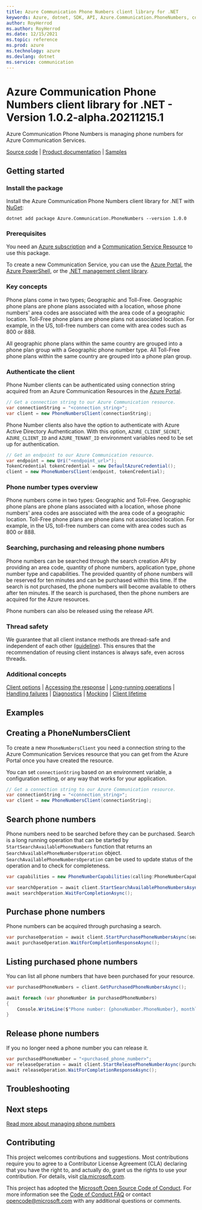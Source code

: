 ```yaml
---
title: Azure Communication Phone Numbers client library for .NET
keywords: Azure, dotnet, SDK, API, Azure.Communication.PhoneNumbers, communication
author: RoyHerrod
ms.author: RoyHerrod
ms.date: 12/15/2021
ms.topic: reference
ms.prod: azure
ms.technology: azure
ms.devlang: dotnet
ms.service: communication
---
```

# Azure Communication Phone Numbers client library for .NET - Version 1.0.2-alpha.20211215.1 


Azure Communication Phone Numbers is managing phone numbers for Azure Communication Services.

[Source code][source] <!--| [Package (NuGet)][package]--> | [Product documentation][product_docs] | [Samples][source_samples]

## Getting started

### Install the package

Install the Azure Communication Phone Numbers client library for .NET with [NuGet][nuget]:

```dotnetcli
dotnet add package Azure.Communication.PhoneNumbers --version 1.0.0
```

### Prerequisites

You need an [Azure subscription][azure_sub] and a [Communication Service Resource][communication_resource_docs] to use this package.

To create a new Communication Service, you can use the [Azure Portal][communication_resource_create_portal], the [Azure PowerShell][communication_resource_create_power_shell], or the [.NET management client library][communication_resource_create_net].

<!--
Here's an example using the Azure CLI:

```Powershell
[To be ADDED]
```
-->

### Key concepts

Phone plans come in two types; Geographic and Toll-Free. Geographic phone plans are phone plans associated with a location, whose phone numbers' area codes are associated with the area code of a geographic location. Toll-Free phone plans are phone plans not associated location. For example, in the US, toll-free numbers can come with area codes such as 800 or 888.

All geographic phone plans within the same country are grouped into a phone plan group with a Geographic phone number type. All Toll-Free phone plans within the same country are grouped into a phone plan group.

### Authenticate the client

Phone Number clients can be authenticated using connection string acquired from an Azure Communication Resources in the [Azure Portal][azure_portal].

```C# Snippet:CreatePhoneNumbersClient
// Get a connection string to our Azure Communication resource.
var connectionString = "<connection_string>";
var client = new PhoneNumbersClient(connectionString);
```

Phone Number clients also have the option to authenticate with Azure Active Directory Authentication. With this option,
`AZURE_CLIENT_SECRET`, `AZURE_CLIENT_ID` and `AZURE_TENANT_ID` environment variables need to be set up for authentication.

```C# Snippet:CreatePhoneNumbersClientWithTokenCredential
// Get an endpoint to our Azure Communication resource.
var endpoint = new Uri("<endpoint_url>");
TokenCredential tokenCredential = new DefaultAzureCredential();
client = new PhoneNumbersClient(endpoint, tokenCredential);
```

### Phone number types overview
Phone numbers come in two types: Geographic and Toll-Free. Geographic phone plans are phone plans associated with a location, whose phone numbers' area codes are associated with the area code of a geographic location. Toll-Free phone plans are phone plans not associated location. For example, in the US, toll-free numbers can come with area codes such as 800 or 888.

### Searching, purchasing and releasing phone numbers

Phone numbers can be searched through the search creation API by providing an area code, quantity of phone numbers, application type, phone number type and capabilities. The provided quantity of phone numbers will be reserved for ten minutes and can be purchased within this time. If the search is not purchased, the phone numbers will become available to others after ten minutes. If the search is purchased, then the phone numbers are acquired for the Azure resources.

Phone numbers can also be released using the release API.

### Thread safety
We guarantee that all client instance methods are thread-safe and independent of each other ([guideline](https://azure.github.io/azure-sdk/dotnet_introduction.html#dotnet-service-methods-thread-safety)). This ensures that the recommendation of reusing client instances is always safe, even across threads.

### Additional concepts
<!-- CLIENT COMMON BAR -->
[Client options](https://github.com/Azure/azure-sdk-for-net/blob/main/sdk/core/Azure.Core/README.md#configuring-service-clients-using-clientoptions) |
[Accessing the response](https://github.com/Azure/azure-sdk-for-net/blob/main/sdk/core/Azure.Core/README.md#accessing-http-response-details-using-responset) |
[Long-running operations](https://github.com/Azure/azure-sdk-for-net/blob/main/sdk/core/Azure.Core/README.md#consuming-long-running-operations-using-operationt) |
[Handling failures](https://github.com/Azure/azure-sdk-for-net/blob/main/sdk/core/Azure.Core/README.md#reporting-errors-requestfailedexception) |
[Diagnostics](https://github.com/Azure/azure-sdk-for-net/blob/main/sdk/core/Azure.Core/samples/Diagnostics.md) |
[Mocking](https://github.com/Azure/azure-sdk-for-net/blob/main/sdk/core/Azure.Core/README.md#mocking) |
[Client lifetime](https://devblogs.microsoft.com/azure-sdk/lifetime-management-and-thread-safety-guarantees-of-azure-sdk-net-clients/)
<!-- CLIENT COMMON BAR -->

## Examples


## Creating a PhoneNumbersClient

To create a new `PhoneNumbersClient` you need a connection string to the Azure Communication Services resource that you can get from the Azure Portal once you have created the resource.

You can set `connectionString` based on an environment variable, a configuration setting, or any way that works for your application.

```C# Snippet:CreatePhoneNumbersClient
// Get a connection string to our Azure Communication resource.
var connectionString = "<connection_string>";
var client = new PhoneNumbersClient(connectionString);
```

## Search phone numbers

Phone numbers need to be searched before they can be purchased. Search is a long running operation that can be started by `StartSearchAvailablePhoneNumbers` function that returns an `SearchAvailablePhoneNumbersOperation` object. `SearchAvailablePhoneNumbersOperation` can be used to update status of the operation and to check for completeness.

```C# Snippet:SearchPhoneNumbersAsync
var capabilities = new PhoneNumberCapabilities(calling:PhoneNumberCapabilityType.None, sms:PhoneNumberCapabilityType.Outbound);

var searchOperation = await client.StartSearchAvailablePhoneNumbersAsync(countryCode, PhoneNumberType.TollFree, PhoneNumberAssignmentType.Application, capabilities);
await searchOperation.WaitForCompletionAsync();
```

## Purchase phone numbers

Phone numbers can be acquired through purchasing a search.

```C# Snippet:StartPurchaseSearchAsync
var purchaseOperation = await client.StartPurchasePhoneNumbersAsync(searchOperation.Value.SearchId);
await purchaseOperation.WaitForCompletionResponseAsync();
```

## Listing purchased phone numbers

You can list all phone numbers that have been purchased for your resource.

```C# Snippet:GetPurchasedPhoneNumbersAsync
var purchasedPhoneNumbers = client.GetPurchasedPhoneNumbersAsync();

await foreach (var phoneNumber in purchasedPhoneNumbers)
{
    Console.WriteLine($"Phone number: {phoneNumber.PhoneNumber}, monthly cost: {phoneNumber.Cost}");
}
```

## Release phone numbers

If you no longer need a phone number you can release it.

```C# Snippet:ReleasePhoneNumbersAsync
var purchasedPhoneNumber = "<purchased_phone_number>";
var releaseOperation = await client.StartReleasePhoneNumberAsync(purchasedPhoneNumber);
await releaseOperation.WaitForCompletionResponseAsync();
```

## Troubleshooting

## Next steps

[Read more about managing phone numbers][phone_numbers]

## Contributing

This project welcomes contributions and suggestions. Most contributions require you to agree to a Contributor License Agreement (CLA) declaring that you have the right to, and actually do, grant us the rights to use your contribution. For details, visit [cla.microsoft.com][cla].

This project has adopted the [Microsoft Open Source Code of Conduct][coc]. For more information see the [Code of Conduct FAQ][coc_faq] or contact [opencode@microsoft.com][coc_contact] with any additional questions or comments.

<!-- LINKS -->

[azure_sub]: https://azure.microsoft.com/free/dotnet/
[azure_portal]: https://portal.azure.com
[source]: https://github.com/Azure/azure-sdk-for-net/tree/main/sdk/communication/Azure.Communication.PhoneNumbers/src
[source_samples]: https://github.com/Azure/azure-sdk-for-net/blob/main/sdk/communication/Azure.Communication.PhoneNumbers/samples
[cla]: https://cla.microsoft.com
[coc]: https://opensource.microsoft.com/codeofconduct/
[coc_faq]: https://opensource.microsoft.com/codeofconduct/faq/
[coc_contact]: mailto:opencode@microsoft.com
<!--[package]: https://www.nuget.org/packages/Azure.Communication.PhoneNumbers-->
[phone_numbers]: https://docs.microsoft.com/azure/communication-services/quickstarts/telephony/get-phone-number?pivots=platform-azp
[product_docs]: https://docs.microsoft.com/azure/communication-services/overview
[nuget]: https://www.nuget.org/
[communication_resource_docs]: https://docs.microsoft.com/azure/communication-services/quickstarts/create-communication-resource?tabs=windows&pivots=platform-azp
[communication_resource_create_portal]: https://docs.microsoft.com/azure/communication-services/quickstarts/create-communication-resource?tabs=windows&pivots=platform-azp
[communication_resource_create_power_shell]: https://docs.microsoft.com/powershell/module/az.communication/new-azcommunicationservice
[communication_resource_create_net]: https://docs.microsoft.com/azure/communication-services/quickstarts/create-communication-resource?tabs=windows&pivots=platform-net

